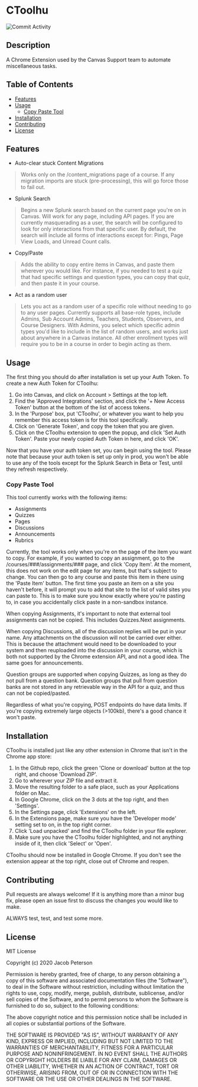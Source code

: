 # CToolhu

![Commit Activity](https://img.shields.io/github/commit-activity/m/Bounty556/Ctoolhu?style=flat-square)

## Description

A Chrome Extension used by the Canvas Support team to automate miscellaneous tasks.

## Table of Contents

- [Features](#features)
- [Usage](#usage)
  * [Copy Paste Tool](#copy-paste-tool)
- [Installation](#installation)
- [Contributing](#contributing)
- [License](#license)

## Features

* Auto-clear stuck Content Migrations
> Works only on the /content_migrations page of a course. If any migration imports are stuck (pre-processing), this will go force those to fail out.
* Splunk Search
> Begins a new Splunk search based on the current page you're on in Canvas. Will work for any page, including API pages. If you are currently masquerading as a user, the search will be configured to look for only interactions from that specific user. By default, the search will include all forms of interactions except for: Pings, Page View Loads, and Unread Count calls.
* Copy/Paste
> Adds the ability to copy entire items in Canvas, and paste them wherever you would like. For instance, if you needed to test a quiz that had specific settings and question types, you can copy that quiz, and then paste it in your course.
* Act as a random user
> Lets you act as a random user of a specific role without needing to go to any user pages. Currently supports all base-role types, include Admins, Sub Account Admins, Teachers, Students, Observers, and Course Designers. With Admins, you select which specific admin types you'd like to include in the list of random users, and works just about anywhere in a Canvas instance. All other enrollment types will require you to be in a course in order to begin acting as them.

## Usage

The first thing you should do after installation is set up your Auth Token. To create a new Auth Token for CToolhu:
1. Go into Canvas, and click on Account > Settings at the top left.
2. Find the 'Approved Integrations' section, and click the '+ New Access Token' button at the bottom of the list of access tokens.
3. In the 'Purpose' box, put 'CToolhu', or whatever you want to help you remember this access token is for this tool specifically.
4. Click on 'Generate Token', and copy the token that you are given.
5. Click on the CToolhu extension to open the popup, and click 'Set Auth Token'. Paste your newly copied Auth Token in here, and click 'OK'.

Now that you have your auth token set, you can begin using the tool. Please note that because your auth token is set up only in prod, you won't be able to use any of the tools except for the Splunk Search in Beta or Test, until they refresh respectively.

### Copy Paste Tool

This tool currently works with the following items:
- Assignments
- Quizzes
- Pages
- Discussions
- Announcements
- Rubrics

Currently, the tool works only when you're on the page of the item you want to copy. For example, if you wanted to copy an assignment, go to the /courses/###/assignments/### page, and click 'Copy Item'. At the moment, this does not work on the edit page for any items, but that's subject to change. You can then go to any course and paste this item in there using the 'Paste Item' button. The first time you paste an item on a site you haven't before, it will prompt you to add that site to the list of valid sites you can paste to. This is to make sure you know exactly where you're pasting to, in case you accidentally click paste in a non-sandbox instance.

When copying Assignments, it's important to note that external tool assignments can not be copied. This includes Quizzes.Next assignments.

When copying Discussions, all of the discussion replies will be put in your name. Any attachments on the discussion will not be carried over either. This is because the attachment would need to be downloaded to your system and then reuploaded into the discussion in your course, which is both not supported by the Chrome extension API, and not a good idea. The same goes for announcements.

Question groups are supported when copying Quizzes, as long as they do not pull from a question bank. Question groups that pull from question banks are not stored in any retrievable way in the API for a quiz, and thus can not be copied/pasted.

Regardless of what you're copying, POST endpoints do have data limits. If you're copying extremely large objects (>100kb), there's a good chance it won't paste.

## Installation

CToolhu is installed just like any other extension in Chrome that isn't in the Chrome app store:
1. In the Github repo, click the green 'Clone or download' button at the top right, and choose 'Download ZIP'.
2. Go to wherever your ZIP file and extract it.
3. Move the resulting folder to a safe place, such as your Applications folder on Mac.
4. In Google Chrome, click on the 3 dots at the top right, and then 'Settings'.
5. In the Settings page, click 'Extensions' on the left.
6. In the Extensions page, make sure you have the 'Developer mode' setting set to on, in the top right corner.
7. Click 'Load unpacked' and find the CToolhu folder in your file explorer.
8. Make sure you have the CToolhu folder highlighted, and not anything inside of it, then click 'Select' or 'Open'.

CToolhu should now be installed in Google Chrome. If you don't see the extension appear at the top right, close out of Chrome and reopen.

## Contributing

Pull requests are always welcome! If it is anything more than a minor bug fix, please open an issue first to discuss the changes you would like to make.

ALWAYS test, test, and test some more.

## License

MIT License

Copyright (c) 2020 Jacob Peterson

Permission is hereby granted, free of charge, to any person obtaining a copy
of this software and associated documentation files (the "Software"), to deal
in the Software without restriction, including without limitation the rights
to use, copy, modify, merge, publish, distribute, sublicense, and/or sell
copies of the Software, and to permit persons to whom the Software is
furnished to do so, subject to the following conditions:

The above copyright notice and this permission notice shall be included in all
copies or substantial portions of the Software.

THE SOFTWARE IS PROVIDED "AS IS", WITHOUT WARRANTY OF ANY KIND, EXPRESS OR
IMPLIED, INCLUDING BUT NOT LIMITED TO THE WARRANTIES OF MERCHANTABILITY,
FITNESS FOR A PARTICULAR PURPOSE AND NONINFRINGEMENT. IN NO EVENT SHALL THE
AUTHORS OR COPYRIGHT HOLDERS BE LIABLE FOR ANY CLAIM, DAMAGES OR OTHER
LIABILITY, WHETHER IN AN ACTION OF CONTRACT, TORT OR OTHERWISE, ARISING FROM,
OUT OF OR IN CONNECTION WITH THE SOFTWARE OR THE USE OR OTHER DEALINGS IN THE
SOFTWARE.